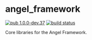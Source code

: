 # angel_framework

[![pub 1.0.0-dev.37](https://img.shields.io/badge/pub-1.0.0--dev.37-red.svg)](https://pub.dartlang.org/packages/angel_framework)
[![build status](https://travis-ci.org/angel-dart/framework.svg)](https://travis-ci.org/angel-dart/framework)

Core libraries for the Angel Framework.